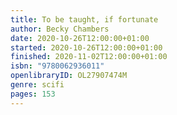 ```yaml
---
title: To be taught, if fortunate
author: Becky Chambers
date: 2020-10-26T12:00:00+01:00
started: 2020-10-26T12:00:00+01:00
finished: 2020-11-02T12:00:00+01:00
isbn: "9780062936011"
openlibraryID: OL27907474M
genre: scifi
pages: 153
---
```

